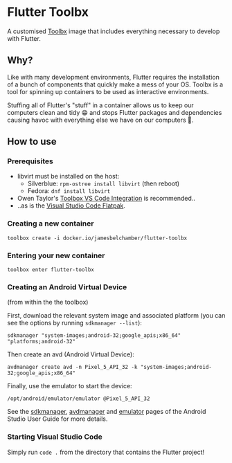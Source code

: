 # Flutter Toolbx
A customised [Toolbx](https://containertoolbx.org/) image that includes everything necessary to develop with Flutter.

## Why?

Like with many development environments, Flutter requires the installation of a bunch of components that quickly make a mess of your OS. Toolbx is a tool for spinning up containers to be used as interactive environments.

Stuffing all of Flutter's "stuff" in a container allows us to keep our computers clean and tidy 😁 and stops Flutter packages and dependencies causing havoc with everything else we have on our computers 👀.

## How to use

### Prerequisites
* libvirt must be installed on the host:
  * Silverblue: `rpm-ostree install libvirt` (then reboot)
  * Fedora: `dnf install libvirt`
* Owen Taylor's [Toolbox VS Code Integration](https://github.com/owtaylor/toolbox-vscode) is recommended..
* ..as is the [Visual Studio Code Flatpak](https://flathub.org/apps/details/com.visualstudio.code).


### Creating a new container

```
toolbox create -i docker.io/jamesbelchamber/flutter-toolbx
```

### Entering your new container

```
toolbox enter flutter-toolbx
```

### Creating an Android Virtual Device
(from within the the toolbox)

First, download the relevant system image and associated platform (you can see the options by running `sdkmanager --list`):

```
sdkmanager "system-images;android-32;google_apis;x86_64" "platforms;android-32"
```

Then create an avd (Android Virtual Device):

```
avdmanager create avd -n Pixel_5_API_32 -k "system-images;android-32;google_apis;x86_64"
```

Finally, use the emulator to start the device:

```
/opt/android/emulator/emulator @Pixel_5_API_32
```

See the [sdkmanager](https://developer.android.com/studio/command-line/sdkmanager), [avdmanager](https://developer.android.com/studio/command-line/avdmanager) and [emulator](https://developer.android.com/studio/run/emulator-commandline) pages of the Android Studio User Guide for more details.

### Starting Visual Studio Code

Simply run `code .` from the directory that contains the Flutter project!
